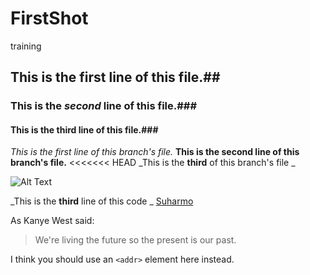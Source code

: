 # FirstShot
training
## This is the **first** line of this file.##
### This is the *second* line of this file.###
#### This is the **third** line of this file.###

_This is the first line of this branch's file._
__This is the second line of this branch's file.__
<<<<<<< HEAD
_This is the **third** of this branch's file _

![Alt Text](https://d3pz1jifuab5zg.cloudfront.net/2016/08/16153058/hamster-health-center-2.jpg)

_This is the **third** line of this code _
[Suharmo](https://github.com/suharmo)

As Kanye West said:

> We're living the future so
> the present is our past.

I think you should use an
`<addr>` element here instead.
